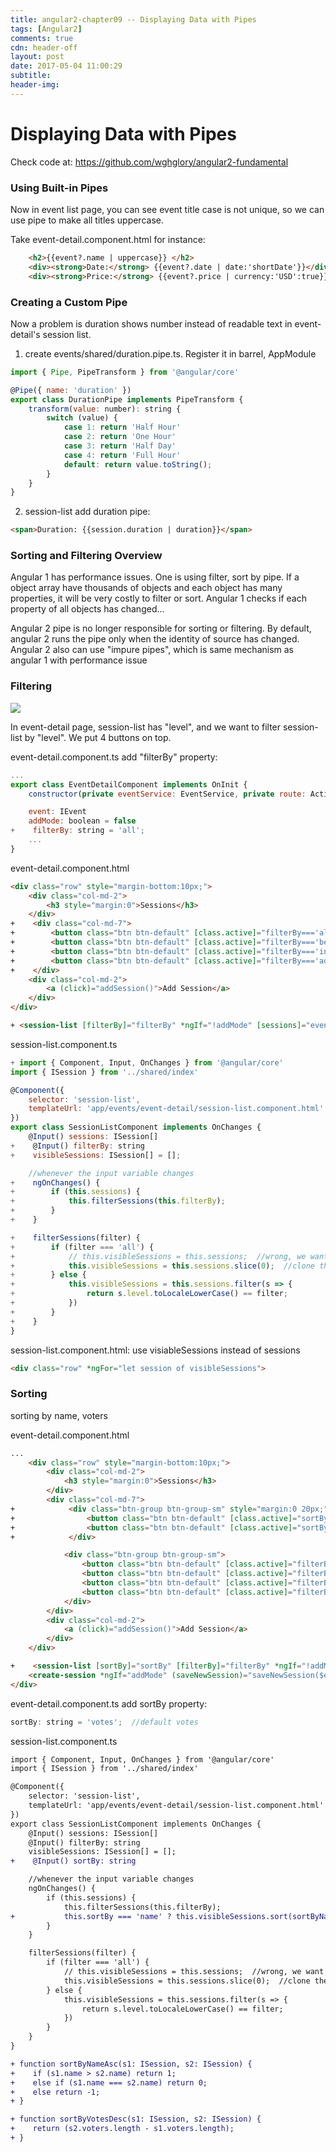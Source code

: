 ```yaml
---
title: angular2-chapter09 -- Displaying Data with Pipes
tags: [Angular2]
comments: true
cdn: header-off
layout: post
date: 2017-05-04 11:00:29
subtitle:
header-img:
---
```


# Displaying Data with Pipes

Check code at: https://github.com/wghglory/angular2-fundamental

### Using Built-in Pipes

Now in event list page, you can see event title case is not unique, so we can use pipe to make all titles uppercase.

Take event-detail.component.html for instance:

```html
    <h2>{{event?.name | uppercase}} </h2>
    <div><strong>Date:</strong> {{event?.date | date:'shortDate'}}</div>
    <div><strong>Price:</strong> {{event?.price | currency:'USD':true}}</div>
```

### Creating a Custom Pipe

Now a problem is duration shows number instead of readable text in event-detail's session list.

1) create events/shared/duration.pipe.ts. Register it in barrel, AppModule

```javascript
import { Pipe, PipeTransform } from '@angular/core'

@Pipe({ name: 'duration' })
export class DurationPipe implements PipeTransform {
    transform(value: number): string {
        switch (value) {
            case 1: return 'Half Hour'
            case 2: return 'One Hour'
            case 3: return 'Half Day'
            case 4: return 'Full Hour'
            default: return value.toString();
        }
    }
}
```

2) session-list add duration pipe:

```html
<span>Duration: {{session.duration | duration}}</span>
```

### Sorting and Filtering Overview

Angular 1 has performance issues. One is using filter, sort by pipe. If a object array have thousands of objects and each object has many properties, it will be very costly to filter or sort. Angular 1 checks if each property of all objects has changed...

Angular 2 pipe is no longer responsible for sorting or filtering. By default, angular 2 runs the pipe only when the identity of source has changed. Angular 2 also can use "impure pipes", which is same mechanism as angular 1 with performance issue

### Filtering

<img src="http://om1o84p1p.bkt.clouddn.com//1493229011.png" />

In event-detail page, session-list has "level", and we want to filter session-list by "level". We put 4 buttons on top.

event-detail.component.ts add "filterBy" property:

```javascript
...
export class EventDetailComponent implements OnInit {
    constructor(private eventService: EventService, private route: ActivatedRoute) { }

    event: IEvent
    addMode: boolean = false
+    filterBy: string = 'all';
    ...
}
```

event-detail.component.html

```html
<div class="row" style="margin-bottom:10px;">
    <div class="col-md-2">
        <h3 style="margin:0">Sessions</h3>
    </div>
+    <div class="col-md-7">
+        <button class="btn btn-default" [class.active]="filterBy==='all'" (click)="filterBy='all'">All</button>
+        <button class="btn btn-default" [class.active]="filterBy==='beginner'" (click)="filterBy='beginner'">Beginner</button>
+        <button class="btn btn-default" [class.active]="filterBy==='intermediate'" (click)="filterBy='intermediate'">Intermediate</button>
+        <button class="btn btn-default" [class.active]="filterBy==='advanced'" (click)="filterBy='advanced'">Advanced</button>
+    </div>
    <div class="col-md-2">
        <a (click)="addSession()">Add Session</a>
    </div>
</div>

+ <session-list [filterBy]="filterBy" *ngIf="!addMode" [sessions]="event?.sessions"></session-list>
```

session-list.component.ts

```javascript
+ import { Component, Input, OnChanges } from '@angular/core'
import { ISession } from '../shared/index'

@Component({
    selector: 'session-list',
    templateUrl: 'app/events/event-detail/session-list.component.html'
})
export class SessionListComponent implements OnChanges {
    @Input() sessions: ISession[]
+    @Input() filterBy: string
+    visibleSessions: ISession[] = [];

    //whenever the input variable changes
+    ngOnChanges() {
+        if (this.sessions) {
+            this.filterSessions(this.filterBy);
+        }
+    }

+    filterSessions(filter) {
+        if (filter === 'all') {
+            // this.visibleSessions = this.sessions;  //wrong, we want to make a copy
+            this.visibleSessions = this.sessions.slice(0);  //clone the arr
+        } else {
+            this.visibleSessions = this.sessions.filter(s => {
+                return s.level.toLocaleLowerCase() == filter;
+            })
+        }
+    }
}
```

session-list.component.html: use visiableSessions instead of sessions

```html
<div class="row" *ngFor="let session of visibleSessions">
```

### Sorting

sorting by name, voters


event-detail.component.html

```html
...
    <div class="row" style="margin-bottom:10px;">
        <div class="col-md-2">
            <h3 style="margin:0">Sessions</h3>
        </div>
        <div class="col-md-7">
+            <div class="btn-group btn-group-sm" style="margin:0 20px;">
+                <button class="btn btn-default" [class.active]="sortBy==='name'" (click)="sortBy='name'">By Name</button>
+                <button class="btn btn-default" [class.active]="sortBy==='votes'" (click)="sortBy='votes'">By Votes</button>
+            </div>

            <div class="btn-group btn-group-sm">
                <button class="btn btn-default" [class.active]="filterBy==='all'" (click)="filterBy='all'">All</button>
                <button class="btn btn-default" [class.active]="filterBy==='beginner'" (click)="filterBy='beginner'">Beginner</button>
                <button class="btn btn-default" [class.active]="filterBy==='intermediate'" (click)="filterBy='intermediate'">Intermediate</button>
                <button class="btn btn-default" [class.active]="filterBy==='advanced'" (click)="filterBy='advanced'">Advanced</button>
            </div>
        </div>
        <div class="col-md-2">
            <a (click)="addSession()">Add Session</a>
        </div>
    </div>

+    <session-list [sortBy]="sortBy" [filterBy]="filterBy" *ngIf="!addMode" [sessions]="event?.sessions"></session-list>
    <create-session *ngIf="addMode" (saveNewSession)="saveNewSession($event)" (cancelAddSession)="cancelAddSession()"></create-session>
</div>
```

event-detail.component.ts add sortBy property:

```javascript
sortBy: string = 'votes';  //default votes
```

session-list.component.ts

```diff
import { Component, Input, OnChanges } from '@angular/core'
import { ISession } from '../shared/index'

@Component({
    selector: 'session-list',
    templateUrl: 'app/events/event-detail/session-list.component.html'
})
export class SessionListComponent implements OnChanges {
    @Input() sessions: ISession[]
    @Input() filterBy: string
    visibleSessions: ISession[] = [];
+    @Input() sortBy: string

    //whenever the input variable changes
    ngOnChanges() {
        if (this.sessions) {
            this.filterSessions(this.filterBy);
+           this.sortBy === 'name' ? this.visibleSessions.sort(sortByNameAsc) : this.visibleSessions.sort(sortByVotesDesc)
        }
    }

    filterSessions(filter) {
        if (filter === 'all') {
            // this.visibleSessions = this.sessions;  //wrong, we want to make a copy
            this.visibleSessions = this.sessions.slice(0);  //clone the arr
        } else {
            this.visibleSessions = this.sessions.filter(s => {
                return s.level.toLocaleLowerCase() == filter;
            })
        }
    }
}

+ function sortByNameAsc(s1: ISession, s2: ISession) {
+    if (s1.name > s2.name) return 1;
+    else if (s1.name === s2.name) return 0;
+    else return -1;
+ }

+ function sortByVotesDesc(s1: ISession, s2: ISession) {
+    return (s2.voters.length - s1.voters.length);
+ }
```


